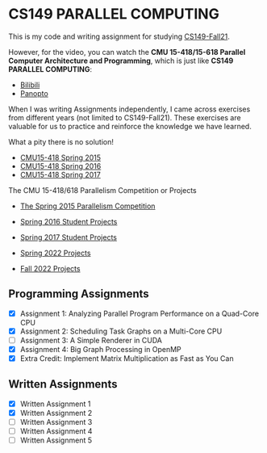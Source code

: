# CS149 PARALLEL COMPUTING

This is my code and writing assignment for studying [CS149-Fall21](https://gfxcourses.stanford.edu/cs149/fall21/lecture/).

However, for the video, you can watch the **CMU 15-418/15-618 Parallel Computer Architecture and Programming**, which is just
like **CS149 PARALLEL COMPUTING**:

+ [Bilibili](https://www.bilibili.com/video/BV16k4y1z7z9)
+ [Panopto](https://scs.hosted.panopto.com/Panopto/Pages/Sessions/List.aspx#folderID=%22f62c2297-de88-4e63-aff2-06641fa25e98%22)

When I was writing Assignments independently, I came across exercises from different years (not limited to CS149-Fall21). These exercises are valuable for us to practice and reinforce the knowledge we have learned.

What a pity there is no solution!

- [CMU15-418 Spring 2015](http://15418.courses.cs.cmu.edu/spring2015/exercises)
- [CMU15-418 Spring 2016](http://15418.courses.cs.cmu.edu/spring2016/exercises)
- [CMU15-418 Spring 2017](http://15418.courses.cs.cmu.edu/spring2017/exercises)

The CMU 15-418/618 Parallelism Competition or Projects

- [The Spring 2015 Parallelism Competition](http://15418.courses.cs.cmu.edu/spring2015/competition)
- [Spring 2016 Student Projects](http://15418.courses.cs.cmu.edu/spring2016/projects)
- [Spring 2017 Student Projects](http://15418.courses.cs.cmu.edu/spring2017/projects)

- [Spring 2022 Projects](https://www.cs.cmu.edu/afs/cs/academic/class/15418-s22/www/projects.html)
- [Fall 2022 Projects](https://www.cs.cmu.edu/afs/cs/academic/class/15418-s23/www/projects.html)

## Programming Assignments

- [x] Assignment 1: Analyzing Parallel Program Performance on a Quad-Core CPU
- [x] Assignment 2: Scheduling Task Graphs on a Multi-Core CPU
- [ ] Assignment 3: A Simple Renderer in CUDA
- [x] Assignment 4: Big Graph Processing in OpenMP
- [x] Extra Credit: Implement Matrix Multiplication as Fast as You Can

## Written Assignments

- [x] Written Assignment 1
- [x] Written Assignment 2
- [ ] Written Assignment 3
- [ ] Written Assignment 4
- [ ] Written Assignment 5